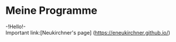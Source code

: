 # Meine Programme
-!Hello!- <br />
Important link:[Neukirchner's page] (https://eneukirchner.github.io/) <br />
